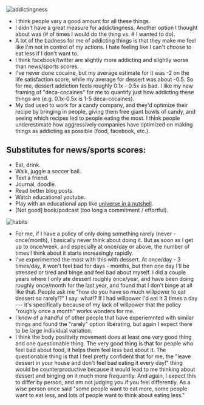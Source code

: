![addictingness](https://github.com/BillZito/billzito.github.io/blob/master/assets/IMG_4866.JPG?raw=true)

- I think people vary a good amount for all these things.
- I didn't have a great measure for addictingness. Another option I thought about was (# of times I would do the thing vs. # I wanted to do).
- A lot of the badness for me of addicting things is that they make me feel like I'm not in control of my actions. I hate feeling like I can't choose to eat less if I don't want to.
- I think facebook/twitter are slightly more addicting and slightly worse than news/sports scores.
- I've never done cocaine, but my average estimate for it was -2 on the life satisfaction score, while my average for dessert was about -0.5. So for me, dessert addiction feels roughly 0.1x - 0.5x as bad. I like my new framing of "deca-cocaines" for me to quantify just how addicting these things are (e.g. 0.1x-0.5x is 1-5 deca-cocaines).
- My dad used to work for a candy company, and they'd optimize their recipe by bringing in people, giving them free giant bowls of candy, and seeing which recipes led to people eating the most. I think people underestimate how aggressively companies have optimized on making things as addicting as possible (food, facebook, etc.). 


## Substitutes for news/sports scores:
- Eat, drink.
- Walk, juggle a soccer ball.
- Text a friend.
- Journal, doodle.
- Read better blog posts.
- Watch educational youtube.
- Play with an educational app like [universe in a nutshell](https://shop-us.kurzgesagt.org/products/universe-in-a-nutshell-app).
- [Not good] book/podcast (too long a commitment / effortful).


![habits](https://github.com/BillZito/billzito.github.io/blob/master/assets/IMG_4869.JPG?raw=true)

- For me, if I have a policy of only doing something rarely (never - once/month), I basically never think about doing it. But as soon as I get up to once/week, and especially at once/day or above, the number of times I think about it starts increasingly rapidly. 
- I've experimented the most with this with dessert. At once/day - 3 times/day, it won't feel bad for days - months, but then one day I'll be stressed or tired and binge and feel bad about myself. I did a couple years where I only ate dessert roughly once/year, and have been doing roughly once/month for the last year, and found that I don't binge at all like that. People ask me "how do you have so much willpower to eat dessert so rarely!?" I say: what!? If I had willpower I'd eat it 3 times a day --- it's specifically because of my lack of willpower that the policy "roughly once a month" works wonders for me.
- I know of a handful of other people that have experiemnted with similar things and found the "rarely" option liberating, but again I expect there to be large individual variation.
- I think the body positivity movement does at least one very good thing and one questionable thing. The very good thing is that for people who feel bad about food, it helps them feel less bad about it. The questionable thing is that I feel pretty confident that for me, the "leave dessert in your house and don't feel bad eating it every day!" thing would be counterproductive because it would lead to me thinking about dessert and binging on it much more frequently. And again, I expect this to differ by person, and am not judging you if you feel differently. As a wise person once said "some people want to eat more, some people want to eat less, and lots of people want to think about eating less."
